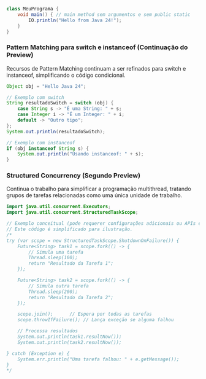 ```java
class MeuPrograma {
    void main() { // main method sem argumentos e sem public static
        IO.println("Hello from Java 24!");
    }
}
```

<codapi-snippet sandbox="java" editor="basic"></codapi-snippet>

### Pattern Matching para switch e instanceof (Continuação do Preview)

Recursos de Pattern Matching continuam a ser refinados para switch e instanceof, simplificando o código condicional.

```java
Object obj = "Hello Java 24";

// Exemplo com switch
String resultadoSwitch = switch (obj) {
    case String s -> "É uma String: " + s;
    case Integer i -> "É um Integer: " + i;
    default -> "Outro tipo";
};
System.out.println(resultadoSwitch);

// Exemplo com instanceof
if (obj instanceof String s) {
    System.out.println("Usando instanceof: " + s);
}
```

### Structured Concurrency (Segundo Preview)

Continua o trabalho para simplificar a programação multithread, tratando grupos de tarefas relacionadas como uma única unidade de trabalho.

```java
import java.util.concurrent.Executors;
import java.util.concurrent.StructuredTaskScope;

// Exemplo conceitual (pode requerer configurações adicionais ou APIs específicas)
// Este código é simplificado para ilustração.
/*
try (var scope = new StructuredTaskScope.ShutdownOnFailure()) {
    Future<String> task1 = scope.fork(() -> {
        // Simula uma tarefa
        Thread.sleep(100);
        return "Resultado da Tarefa 1";
    });

    Future<String> task2 = scope.fork(() -> {
        // Simula outra tarefa
        Thread.sleep(200);
        return "Resultado da Tarefa 2";
    });

    scope.join();      // Espera por todas as tarefas
    scope.throwIfFailure(); // Lança exceção se alguma falhou

    // Processa resultados
    System.out.println(task1.resultNow());
    System.out.println(task2.resultNow());

} catch (Exception e) {
    System.err.println("Uma tarefa falhou: " + e.getMessage());
}
*/
```
